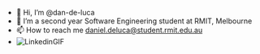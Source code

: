 - 👋 Hi, I’m @dan-de-luca
- 🌱 I’m a second year Software Engineering student at RMIT, Melbourne
- 📫 How to reach me daniel.deluca@student.rmit.edu.au
- ![LinkedinGIF](https://github.com/dan-de-luca/dan-de-luca/assets/80723764/5fc6eadb-3a31-4b7e-b1f9-f3b2a2b13b36)


<!---
dan-de-luca/dan-de-luca is a ✨ special ✨ repository because its `README.md` (this file) appears on your GitHub profile.
You can click the Preview link to take a look at your changes.
--->

